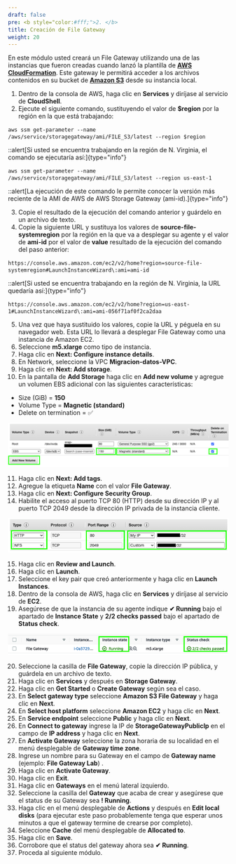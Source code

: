 ```yaml
---
draft: false
pre: <b style="color:#fff;">2. </b>
title: Creación de File Gateway
weight: 20
---
```

En este módulo usted creará un File Gateway utilizando una de las instancias que fueron creadas cuando lanzó la plantilla de [**AWS CloudFormation**](https://console.aws.amazon.com/cloudformation). Este gateway le permitirá acceder a los archivos contenidos en su bucket de [**Amazon S3**](https://s3.console.aws.amazon.com/s3/) desde su instancia local.

1. Dentro de la consola de AWS, haga clic en **Services** y diríjase al servicio de **CloudShell**.
2. Ejecute el siguiente comando, sustituyendo el valor de **$region** por la región en la que está trabajando:

```
aws ssm get-parameter --name /aws/service/storagegateway/ami/FILE_S3/latest --region $region
```
::alert[Si usted se encuentra trabajando en la región de N. Virginia, el comando se ejecutaría así:]{type="info"}

```
aws ssm get-parameter --name /aws/service/storagegateway/ami/FILE_S3/latest --region us-east-1
```

::alert[La ejecución de este comando le permite conocer la versión más reciente de la AMI de AWS de AWS Storage Gateway (ami-id).]{type="info"}

3. Copie el resultado de la ejecución del comando anterior y guárdelo en un archivo de texto.
4. Copie la siguiente URL y sustituya los valores de **source-file-systemregion** por la región en la que va a desplegar su agente y el valor de **ami-id** por el valor de **value** resultado de la ejecución del comando del paso anterior:

```
https://console.aws.amazon.com/ec2/v2/home?region=source-file-systemregion#LaunchInstanceWizard\:ami=ami-id
```

::alert[Si usted se encuentra trabajando en la región de N. Virginia, la URL quedaría así:]{type="info"}

```
https://console.aws.amazon.com/ec2/v2/home?region=us-east-1#LaunchInstanceWizard\:ami=ami-056f71af0f2ca2daa
```

5. Una vez que haya sustituido los valores, copie la URL y péguela en su navegador web. Esta URL lo llevará a desplegar File Gateway como una instancia de Amazon EC2.
6. Seleccione **m5.xlarge** como tipo de instancia.
7. Haga clic en **Next: Configure instance details**.
8. En Network, seleccione la VPC **Migracion-datos-VPC**.
9. Haga clic en **Next: Add storage**.
10. En la pantalla de **Add Storage**  haga clic en **Add new volume** y agregue un volumen EBS adicional con las siguientes características:

- Size (GiB) = **150**
- Volume Type = **Magnetic (standard)**
- Delete on termination = ✅ 

![Agregar volúmen](/static/images/sg/agregarvolumen.png)

11. Haga clic en **Next: Add tags**.
12. Agregue la etiqueta **Name** con el valor **File Gateway**.
13. Haga clic en **Next: Configure Security Group**.
14. Habilite el acceso al puerto TCP 80 (HTTP) desde su dirección IP y al puerto TCP 2049 desde la dirección IP privada de la instancia cliente.

![Agregar volúmen](/static/images/sg/sg.png)

15. Haga clic en **Review and Launch**.
16. Haga clic en **Launch**.
17. Seleccione el key pair que creó anteriormente y haga clic en **Launch Instances**.
18. Dentro de la consola de AWS, haga clic en **Services** y diríjase al servicio de **EC2**.
19. Asegúrese de que la instancia de su agente indique **<span style="color\:green">✔ Running</span>** bajo el apartado de **Instance State** y **<span style="color\:green">2/2 checks passed</span>** bajo el apartado de **Status check**.

![Status check passed (2/2)](/static/images/sg/statuscheck.png)

20. Seleccione la casilla de **File Gateway**, copie la dirección IP pública, y guárdela en un archivo de texto.
21. Haga clic en **Services** y después en **Storage Gateway**.
22. Haga clic en **Get Started** o **Create Gateway** según sea el caso.
23. En **Select gateway type** seleccione **Amazon S3 File Gateway** y haga clic en **Next**.
24. En **Select host platform** seleccione **Amazon EC2** y haga clic en **Next**.
25. En **Service endpoint** seleccione **Public** y haga clic en **Next**.
26. En **Connect to gateway** ingrese la IP de **StorageGatewayPublicIp** en el campo de **IP address** y haga clic en **Next**.
27. En **Activate Gateway** seleccione la zona horaria de su localidad en el menú desplegable de **Gateway time zone**.
28. Ingrese un nombre para su Gateway en el campo de **Gateway name** (ejemplo: **File Gateway Lab**) .
29. Haga clic en **Activate Gateway**.
30. Haga clic en **Exit**.
31. Haga clic en **Gateways** en el menú lateral izquierdo.
32. Seleccione la casilla del **Gateway** que acaba de crear y asegúrese que el status de su Gateway sea **<span style="color\:red">! Running</span>**.
33. Haga clic en el menú desplegable de **Actions** y después en **Edit local disks** (para ejecutar este paso probablemente tenga que esperar unos minutos a que el gateway termine de crearse por completo).
34. Seleccione **Cache** del menú desplegable de **Allocated to**.
35. Haga clic en **Save**.
36. Corrobore que el status del gateway ahora sea **<span style="color\:green">✔ Running**</span>.
37. Proceda al siguiente módulo.
